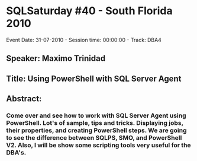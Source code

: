 # SQLSaturday #40 - South Florida 2010
Event Date: 31-07-2010 - Session time: 00:00:00 - Track: DBA4
## Speaker: Maximo Trinidad
## Title: Using PowerShell with SQL Server Agent 
## Abstract:
### Come over and see how to work with SQL Server Agent using PowerShell. Lot's of sample, tips and tricks. Displaying jobs, their properties, and creating PowerShell steps. We are going to see the difference between SQLPS, SMO, and PowerShell V2. Also, I will be show some scripting tools very useful for the DBA's.

